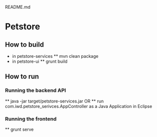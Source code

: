 README.md

# Petstore # 

## How to build ##

* in petstore-services
** mvn clean package
* in petstore-ui
** grunt build

## How to run ##

### Running the backend API ###
** java -jar target/petstore-services.jar
OR 
** run com.iwd.petstore_serivces.AppController as a Java Application in Eclipse

### Running the frontend ###
** grunt serve